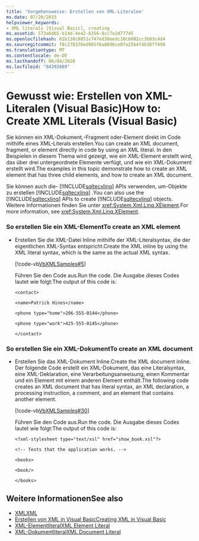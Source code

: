 ```yaml
---
title: 'Vorgehensweise: Erstellen von XML-Literalen'
ms.date: 07/20/2015
helpviewer_keywords:
- XML literals [Visual Basic], creating
ms.assetid: 573a6db5-b14d-4e42-b356-8cc7e2d77745
ms.openlocfilehash: 61b138c0851c747ed30eedc10cb882cc3b03c4d4
ms.sourcegitcommit: f8c270376ed905f6a8896ce0fe25b4f4b38ff498
ms.translationtype: MT
ms.contentlocale: de-DE
ms.lasthandoff: 06/04/2020
ms.locfileid: "84392609"
---
```

# <a name="how-to-create-xml-literals-visual-basic"></a><span data-ttu-id="7892a-102">Gewusst wie: Erstellen von XML-Literalen (Visual Basic)</span><span class="sxs-lookup"><span data-stu-id="7892a-102">How to: Create XML Literals (Visual Basic)</span></span>
<span data-ttu-id="7892a-103">Sie können ein XML-Dokument,-Fragment oder-Element direkt im Code mithilfe eines XML-Literals erstellen.</span><span class="sxs-lookup"><span data-stu-id="7892a-103">You can create an XML document, fragment, or element directly in code by using an XML literal.</span></span> <span data-ttu-id="7892a-104">In den Beispielen in diesem Thema wird gezeigt, wie ein XML-Element erstellt wird, das über drei untergeordnete Elemente verfügt, und wie ein XML-Dokument erstellt wird.</span><span class="sxs-lookup"><span data-stu-id="7892a-104">The examples in this topic demonstrate how to create an XML element that has three child elements, and how to create an XML document.</span></span>  
  
 <span data-ttu-id="7892a-105">Sie können auch die- [!INCLUDE[sqltecxlinq](~/includes/sqltecxlinq-md.md)] APIs verwenden, um-Objekte zu erstellen [!INCLUDE[sqltecxlinq](~/includes/sqltecxlinq-md.md)] .</span><span class="sxs-lookup"><span data-stu-id="7892a-105">You can also use the [!INCLUDE[sqltecxlinq](~/includes/sqltecxlinq-md.md)] APIs to create [!INCLUDE[sqltecxlinq](~/includes/sqltecxlinq-md.md)] objects.</span></span> <span data-ttu-id="7892a-106">Weitere Informationen finden Sie unter <xref:System.Xml.Linq.XElement>.</span><span class="sxs-lookup"><span data-stu-id="7892a-106">For more information, see <xref:System.Xml.Linq.XElement>.</span></span>  
  
### <a name="to-create-an-xml-element"></a><span data-ttu-id="7892a-107">So erstellen Sie ein XML-Element</span><span class="sxs-lookup"><span data-stu-id="7892a-107">To create an XML element</span></span>  
  
- <span data-ttu-id="7892a-108">Erstellen Sie die XML-Datei Inline mithilfe der XML-Literalsyntax, die der eigentlichen XML-Syntax entspricht.</span><span class="sxs-lookup"><span data-stu-id="7892a-108">Create the XML inline by using the XML literal syntax, which is the same as the actual XML syntax.</span></span>  
  
     [!code-vb[VbXMLSamples#5](~/samples/snippets/visualbasic/VS_Snippets_VBCSharp/VbXMLSamples/VB/XMLSamples2.vb#5)]  
  
     <span data-ttu-id="7892a-109">Führen Sie den Code aus.</span><span class="sxs-lookup"><span data-stu-id="7892a-109">Run the code.</span></span> <span data-ttu-id="7892a-110">Die Ausgabe dieses Codes lautet wie folgt:</span><span class="sxs-lookup"><span data-stu-id="7892a-110">The output of this code is:</span></span>  
  
     `<contact>`  
  
     `<name>Patrick Hines</name>`  
  
     `<phone type="home">206-555-0144</phone>`  
  
     `<phone type="work">425-555-0145</phone>`  
  
     `</contact>`  
  
### <a name="to-create-an-xml-document"></a><span data-ttu-id="7892a-111">So erstellen Sie ein XML-Dokument</span><span class="sxs-lookup"><span data-stu-id="7892a-111">To create an XML document</span></span>  
  
- <span data-ttu-id="7892a-112">Erstellen Sie das XML-Dokument Inline.</span><span class="sxs-lookup"><span data-stu-id="7892a-112">Create the XML document inline.</span></span> <span data-ttu-id="7892a-113">Der folgende Code erstellt ein XML-Dokument, das eine Literalsyntax, eine XML-Deklaration, eine Verarbeitungsanweisung, einen Kommentar und ein Element mit einem anderen Element enthält.</span><span class="sxs-lookup"><span data-stu-id="7892a-113">The following code creates an XML document that has literal syntax, an XML declaration, a processing instruction, a comment, and an element that contains another element.</span></span>  
  
     [!code-vb[VbXMLSamples#30](~/samples/snippets/visualbasic/VS_Snippets_VBCSharp/VbXMLSamples/VB/XMLSamples13.vb#30)]  
  
     <span data-ttu-id="7892a-114">Führen Sie den Code aus.</span><span class="sxs-lookup"><span data-stu-id="7892a-114">Run the code.</span></span> <span data-ttu-id="7892a-115">Die Ausgabe dieses Codes lautet wie folgt:</span><span class="sxs-lookup"><span data-stu-id="7892a-115">The output of this code is:</span></span>  
  
     `<?xml-stylesheet type="text/xsl" href="show_book.xsl"?>`  
  
     `<!-- Tests that the application works. -->`  
  
     `<books>`  
  
     `<book/>`  
  
     `</books>`  
  
## <a name="see-also"></a><span data-ttu-id="7892a-116">Weitere Informationen</span><span class="sxs-lookup"><span data-stu-id="7892a-116">See also</span></span>

- [<span data-ttu-id="7892a-117">XML</span><span class="sxs-lookup"><span data-stu-id="7892a-117">XML</span></span>](index.md)
- [<span data-ttu-id="7892a-118">Erstellen von XML in Visual Basic</span><span class="sxs-lookup"><span data-stu-id="7892a-118">Creating XML in Visual Basic</span></span>](creating-xml.md)
- [<span data-ttu-id="7892a-119">XML-Elementliteral</span><span class="sxs-lookup"><span data-stu-id="7892a-119">XML Element Literal</span></span>](../../../language-reference/xml-literals/xml-element-literal.md)
- [<span data-ttu-id="7892a-120">XML-Dokumentliteral</span><span class="sxs-lookup"><span data-stu-id="7892a-120">XML Document Literal</span></span>](../../../language-reference/xml-literals/xml-document-literal.md)

